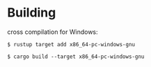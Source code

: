 # Building

cross compilation for Windows:

```
$ rustup target add x86_64-pc-windows-gnu

$ cargo build --target x86_64-pc-windows-gnu
```
